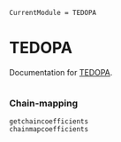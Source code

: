 ```@meta
CurrentModule = TEDOPA
```

# TEDOPA

Documentation for [TEDOPA](https://github.com/phaerrax/TEDOPA.jl).

```@index
```

### Chain-mapping
```@docs
getchaincoefficients
chainmapcoefficients
```
